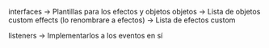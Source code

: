 interfaces -> Plantillas para los efectos y objetos
objetos -> Lista de objetos custom
effects (lo renombrare a efectos) -> Lista de efectos custom

listeners -> Implementarlos a los eventos en sí
